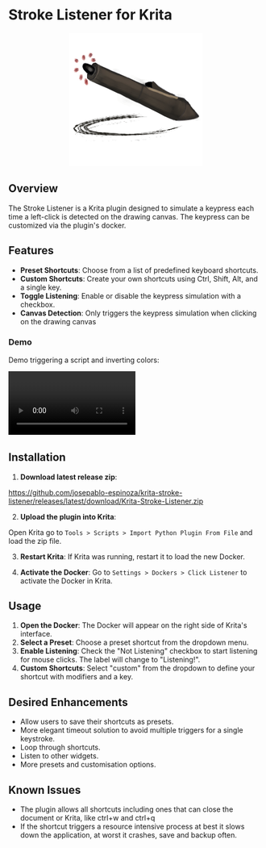 # Stroke Listener for Krita

<p align="center">
  <img src="/readme-assets/stroke-listener-logo.png" />
</p>

## Overview

The Stroke Listener is a Krita plugin designed to simulate a keypress each time a left-click is detected on the drawing canvas. The keypress can be customized via the plugin's docker.

## Features

- **Preset Shortcuts**: Choose from a list of predefined keyboard shortcuts.
- **Custom Shortcuts**: Create your own shortcuts using Ctrl, Shift, Alt, and a single key.
- **Toggle Listening**: Enable or disable the keypress simulation with a checkbox.
- **Canvas Detection**: Only triggers the keypress simulation when clicking on the drawing canvas

### Demo

Demo triggering a script and inverting colors:

<video width="50%" height="auto" align="center" controls>
  <source src="/readme-assets/demo-stroke-listener.mp4" type="video/mp4">
</video>

<!-- ![Demo](/readme-assets/demo-stroke-listener.webm) -->


## Installation

1. **Download latest release zip**:

  https://github.com/josepablo-espinoza/krita-stroke-listener/releases/latest/download/Krita-Stroke-Listener.zip

2. **Upload the plugin into Krita**: 

  Open Krita go to `Tools > Scripts > Import Python Plugin From File` and load the zip file.

3. **Restart Krita**: If Krita was running, restart it to load the new Docker.

4. **Activate the Docker**: 
  Go to `Settings > Dockers > Click Listener` to activate the Docker in Krita.

## Usage

1. **Open the Docker**: The Docker will appear on the right side of Krita's interface.
2. **Select a Preset**: Choose a preset shortcut from the dropdown menu.
3. **Enable Listening**: Check the "Not Listening" checkbox to start listening for mouse clicks. The label will change to "Listening!".
4. **Custom Shortcuts**: Select "custom" from the dropdown to define your shortcut with modifiers and a key.

## Desired Enhancements

- Allow users to save their shortcuts as presets.
- More elegant timeout solution to avoid multiple triggers for a single keystroke.
- Loop through shortcuts.
- Listen to other widgets.
- More presets and customisation options.

## Known Issues

- The plugin allows all shortcuts including ones that can close the document or Krita, like ctrl+w and ctrl+q
- If the shortcut triggers a resource intensive process at best it slows down the application, at worst it crashes, save and backup often.

